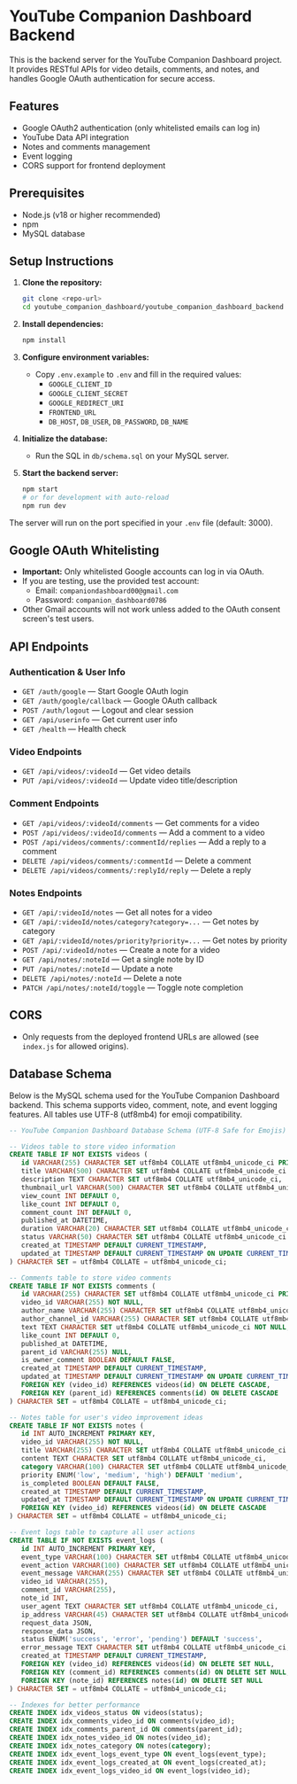# YouTube Companion Dashboard Backend

This is the backend server for the YouTube Companion Dashboard project. It provides RESTful APIs for video details, comments, and notes, and handles Google OAuth authentication for secure access.

## Features
- Google OAuth2 authentication (only whitelisted emails can log in)
- YouTube Data API integration
- Notes and comments management
- Event logging
- CORS support for frontend deployment

## Prerequisites
- Node.js (v18 or higher recommended)
- npm
- MySQL database

## Setup Instructions

1. **Clone the repository:**
   ```bash
   git clone <repo-url>
   cd youtube_companion_dashboard/youtube_companion_dashboard_backend
   ```

2. **Install dependencies:**
   ```bash
   npm install
   ```

3. **Configure environment variables:**
   - Copy `.env.example` to `.env` and fill in the required values:
     - `GOOGLE_CLIENT_ID`
     - `GOOGLE_CLIENT_SECRET`
     - `GOOGLE_REDIRECT_URI`
     - `FRONTEND_URL`
     - `DB_HOST`, `DB_USER`, `DB_PASSWORD`, `DB_NAME`

4. **Initialize the database:**
   - Run the SQL in `db/schema.sql` on your MySQL server.

5. **Start the backend server:**
   ```bash
   npm start
   # or for development with auto-reload
   npm run dev
   ```

The server will run on the port specified in your `.env` file (default: 3000).

## Google OAuth Whitelisting
- **Important:** Only whitelisted Google accounts can log in via OAuth.
- If you are testing, use the provided test account:
  - Email: `companiondashboard00@gmail.com`
  - Password: `companion_dashboard0786`
- Other Gmail accounts will not work unless added to the OAuth consent screen's test users.

## API Endpoints

### Authentication & User Info
- `GET /auth/google` — Start Google OAuth login
- `GET /auth/google/callback` — Google OAuth callback
- `POST /auth/logout` — Logout and clear session
- `GET /api/userinfo` — Get current user info
- `GET /health` — Health check

### Video Endpoints
- `GET /api/videos/:videoId` — Get video details
- `PUT /api/videos/:videoId` — Update video title/description

### Comment Endpoints
- `GET /api/videos/:videoId/comments` — Get comments for a video
- `POST /api/videos/:videoId/comments` — Add a comment to a video
- `POST /api/videos/comments/:commentId/replies` — Add a reply to a comment
- `DELETE /api/videos/comments/:commentId` — Delete a comment
- `DELETE /api/videos/comments/:replyId/reply` — Delete a reply

### Notes Endpoints
- `GET /api/:videoId/notes` — Get all notes for a video
- `GET /api/:videoId/notes/category?category=...` — Get notes by category
- `GET /api/:videoId/notes/priority?priority=...` — Get notes by priority
- `POST /api/:videoId/notes` — Create a note for a video
- `GET /api/notes/:noteId` — Get a single note by ID
- `PUT /api/notes/:noteId` — Update a note
- `DELETE /api/notes/:noteId` — Delete a note
- `PATCH /api/notes/:noteId/toggle` — Toggle note completion

## CORS
- Only requests from the deployed frontend URLs are allowed (see `index.js` for allowed origins).

## Database Schema

Below is the MySQL schema used for the YouTube Companion Dashboard backend. This schema supports video, comment, note, and event logging features. All tables use UTF-8 (utf8mb4) for emoji compatibility.

```sql
-- YouTube Companion Dashboard Database Schema (UTF-8 Safe for Emojis)

-- Videos table to store video information
CREATE TABLE IF NOT EXISTS videos (
   id VARCHAR(255) CHARACTER SET utf8mb4 COLLATE utf8mb4_unicode_ci PRIMARY KEY,
   title VARCHAR(500) CHARACTER SET utf8mb4 COLLATE utf8mb4_unicode_ci NOT NULL,
   description TEXT CHARACTER SET utf8mb4 COLLATE utf8mb4_unicode_ci,
   thumbnail_url VARCHAR(500) CHARACTER SET utf8mb4 COLLATE utf8mb4_unicode_ci,
   view_count INT DEFAULT 0,
   like_count INT DEFAULT 0,
   comment_count INT DEFAULT 0,
   published_at DATETIME,
   duration VARCHAR(20) CHARACTER SET utf8mb4 COLLATE utf8mb4_unicode_ci,
   status VARCHAR(50) CHARACTER SET utf8mb4 COLLATE utf8mb4_unicode_ci DEFAULT 'unlisted',
   created_at TIMESTAMP DEFAULT CURRENT_TIMESTAMP,
   updated_at TIMESTAMP DEFAULT CURRENT_TIMESTAMP ON UPDATE CURRENT_TIMESTAMP
) CHARACTER SET = utf8mb4 COLLATE = utf8mb4_unicode_ci;

-- Comments table to store video comments
CREATE TABLE IF NOT EXISTS comments (
   id VARCHAR(255) CHARACTER SET utf8mb4 COLLATE utf8mb4_unicode_ci PRIMARY KEY,
   video_id VARCHAR(255) NOT NULL,
   author_name VARCHAR(255) CHARACTER SET utf8mb4 COLLATE utf8mb4_unicode_ci NOT NULL,
   author_channel_id VARCHAR(255) CHARACTER SET utf8mb4 COLLATE utf8mb4_unicode_ci,
   text TEXT CHARACTER SET utf8mb4 COLLATE utf8mb4_unicode_ci NOT NULL,
   like_count INT DEFAULT 0,
   published_at DATETIME,
   parent_id VARCHAR(255) NULL,
   is_owner_comment BOOLEAN DEFAULT FALSE,
   created_at TIMESTAMP DEFAULT CURRENT_TIMESTAMP,
   updated_at TIMESTAMP DEFAULT CURRENT_TIMESTAMP ON UPDATE CURRENT_TIMESTAMP,
   FOREIGN KEY (video_id) REFERENCES videos(id) ON DELETE CASCADE,
   FOREIGN KEY (parent_id) REFERENCES comments(id) ON DELETE CASCADE
) CHARACTER SET = utf8mb4 COLLATE = utf8mb4_unicode_ci;

-- Notes table for user's video improvement ideas
CREATE TABLE IF NOT EXISTS notes (
   id INT AUTO_INCREMENT PRIMARY KEY,
   video_id VARCHAR(255) NOT NULL,
   title VARCHAR(255) CHARACTER SET utf8mb4 COLLATE utf8mb4_unicode_ci NOT NULL,
   content TEXT CHARACTER SET utf8mb4 COLLATE utf8mb4_unicode_ci,
   category VARCHAR(100) CHARACTER SET utf8mb4 COLLATE utf8mb4_unicode_ci DEFAULT 'general',
   priority ENUM('low', 'medium', 'high') DEFAULT 'medium',
   is_completed BOOLEAN DEFAULT FALSE,
   created_at TIMESTAMP DEFAULT CURRENT_TIMESTAMP,
   updated_at TIMESTAMP DEFAULT CURRENT_TIMESTAMP ON UPDATE CURRENT_TIMESTAMP,
   FOREIGN KEY (video_id) REFERENCES videos(id) ON DELETE CASCADE
) CHARACTER SET = utf8mb4 COLLATE = utf8mb4_unicode_ci;

-- Event logs table to capture all user actions
CREATE TABLE IF NOT EXISTS event_logs (
   id INT AUTO_INCREMENT PRIMARY KEY,
   event_type VARCHAR(100) CHARACTER SET utf8mb4 COLLATE utf8mb4_unicode_ci NOT NULL,
   event_action VARCHAR(100) CHARACTER SET utf8mb4 COLLATE utf8mb4_unicode_ci NOT NULL,
   event_message VARCHAR(255) CHARACTER SET utf8mb4 COLLATE utf8mb4_unicode_ci DEFAULT NULL,
   video_id VARCHAR(255),
   comment_id VARCHAR(255),
   note_id INT,
   user_agent TEXT CHARACTER SET utf8mb4 COLLATE utf8mb4_unicode_ci,
   ip_address VARCHAR(45) CHARACTER SET utf8mb4 COLLATE utf8mb4_unicode_ci,
   request_data JSON,
   response_data JSON,
   status ENUM('success', 'error', 'pending') DEFAULT 'success',
   error_message TEXT CHARACTER SET utf8mb4 COLLATE utf8mb4_unicode_ci,
   created_at TIMESTAMP DEFAULT CURRENT_TIMESTAMP,
   FOREIGN KEY (video_id) REFERENCES videos(id) ON DELETE SET NULL,
   FOREIGN KEY (comment_id) REFERENCES comments(id) ON DELETE SET NULL,
   FOREIGN KEY (note_id) REFERENCES notes(id) ON DELETE SET NULL
) CHARACTER SET = utf8mb4 COLLATE = utf8mb4_unicode_ci;

-- Indexes for better performance
CREATE INDEX idx_videos_status ON videos(status);
CREATE INDEX idx_comments_video_id ON comments(video_id);
CREATE INDEX idx_comments_parent_id ON comments(parent_id);
CREATE INDEX idx_notes_video_id ON notes(video_id);
CREATE INDEX idx_notes_category ON notes(category);
CREATE INDEX idx_event_logs_event_type ON event_logs(event_type);
CREATE INDEX idx_event_logs_created_at ON event_logs(created_at);
CREATE INDEX idx_event_logs_video_id ON event_logs(video_id);
```
